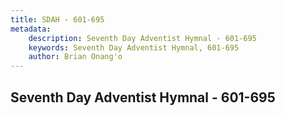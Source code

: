 ```yaml
---
title: SDAH - 601-695
metadata:
    description: Seventh Day Adventist Hymnal - 601-695
    keywords: Seventh Day Adventist Hymnal, 601-695
    author: Brian Onang'o
---
```



## Seventh Day Adventist Hymnal - 601-695
  